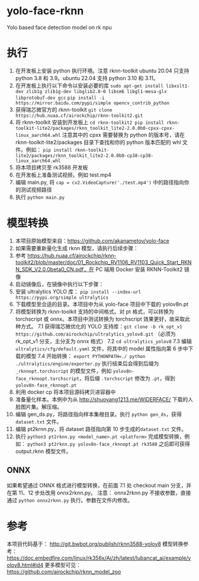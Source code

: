 # yolo-face-rknn
Yolo based face detection model on rk npu

# 执行

1. 在开发板上安装 python 执行环境。注意 rknn-toolkit ubuntu 20.04 只支持 python 3.8 和 3.9。ubuntu 22.04 支持 python 3.10 和 3.11。
2. 在开发板上执行以下命令以安装必要的库
`sudo apt-get install libxslt1-dev zlib1g zlib1g-dev libglib2.0-0 libsm6 libgl1-mesa-glx libprotobuf-dev gcc`
`pip install -i https://mirror.baidu.com/pypi/simple opencv_contrib_python`
3. 获得瑞芯微官方的 rknn-toolkit
`git clone https://hub.nuaa.cf/airockchip/rknn-toolkit2.git`
4. 将 rknn-toolkit 安装到开发板上
`cd rknn-toolkit2
pip install rknn-toolkit-lite2/packages/rknn_toolkit_lite2-2.0.0b0-cpxx-cpxx-linux_aarch64.whl`
注意其中的 cpxx 需要替换为 python 的版本号，请在 rknn-toolkit-lite2/packages 目录下查找和你的 python 版本匹配的 whl 文件。例如：
`pip install rknn-toolkit-lite2/packages/rknn_toolkit_lite2-2.0.0b0-cp38-cp38-linux_aarch64.whl`
5. 将本项目拷贝至 rk3588 开发板
6. 在开发板上准备测试视频，例如 test.mp4
7. 编辑 main.py, 将 `cap = cv2.VideoCapture('./test.mp4')` 中的路径指向你的测试视频路径
8. 执行 `python main.py`

# 模型转换

1. 本项目原始模型来自：https://github.com/akanametov/yolo-face
2. 如果需要重新量化生成 rknn 模型，请执行后续步骤：
3. 参考 https://hub.nuaa.cf/airockchip/rknn-toolkit2/blob/master/doc/01_Rockchip_RV1106_RV1103_Quick_Start_RKNN_SDK_V2.0.0beta0_CN.pdf，在 PC 端用 Docker 安装 RKNN-Toolkit2 镜像
4. 启动镜像后，在镜像中执行以下步骤：
5. 安装 ultralytics YOLO 库：
`pip install --index-url https://pypi.org/simple ultralytics`
6. 下载模型至合适的目录。本项目中为从 yolo-face 项目中下载的 yolov8n.pt
7. 将模型转换为 rknn-toolkit 支持的中间格式。对 pt 格式，可以转换为 torchscript 或 onnx。本项目中测试转换为 torchscript 效果更好，故采取此种方式。
7.1 获得瑞芯微优化的 YOLO 支持库：`git clone -b rk_opt_v1  https://github.com/airockchip/ultralytics_yolov8.git` （必须为 rk_opt_v1 分支，主分支为 onnx 格式）
7.2 `cd ultralytics_yolov8`
7.3 编辑 `ultralytics/cfg/default.yaml` 文件，将其中的 model 属性指向第 6 步中下载的模型
7.4 开始转换：
`export PYTHONPATH=./
python ./ultralytics/engine/exporter.py`
执行结束后会得到后缀为 `_rknnopt.torchscript` 的模型文件，例如 `yolov8n-face_rknnopt.torchscript`，将后缀 `.torchscript` 修改为 `.pt`，得到 `yolov8n-face_rknnopt.pt`
8. 利用 docker cp 将本项目源码拷贝进容器中
9. 准备量化样本。本例中为从 http://shuoyang1213.me/WIDERFACE/ 下载的人脸图片集。解压缩。
10. 编辑 gen_ds.py，将路径指向样本集根目录。执行 `python gen_ds`，获得 `dataset.txt` 文件。
11. 编辑 pt2krnn.py，将 dataset 路径指向第 10 步生成的`dataset.txt` 文件。
12. 执行 `python3 pt2rknn.py <model_name>.pt <platform>` 完成模型转换，例如：
`python3 pt2rknn.py yolov8n-face_rknnopt.pt rk3588`
之后即可获得 output.rknn 模型文件。

## ONNX
如果希望通过 ONNX 格式进行模型转换，在前面 7.1 处 checkout main 分支，并在第 11、12 步处改用 onnx2rknn.py。
注意： onnx2rknn.py 不接收参数，直接通过 `python onnx2rknn.py` 执行。参数在文件内修改。

# 参考

本项目代码基于： http://git.bwbot.org/publish/rknn3588-yolov8
模型转换参考： https://doc.embedfire.com/linux/rk356x/Ai/zh/latest/lubancat_ai/example/yolov8.html#id4
更多模型可见： https://github.com/airockchip/rknn_model_zoo